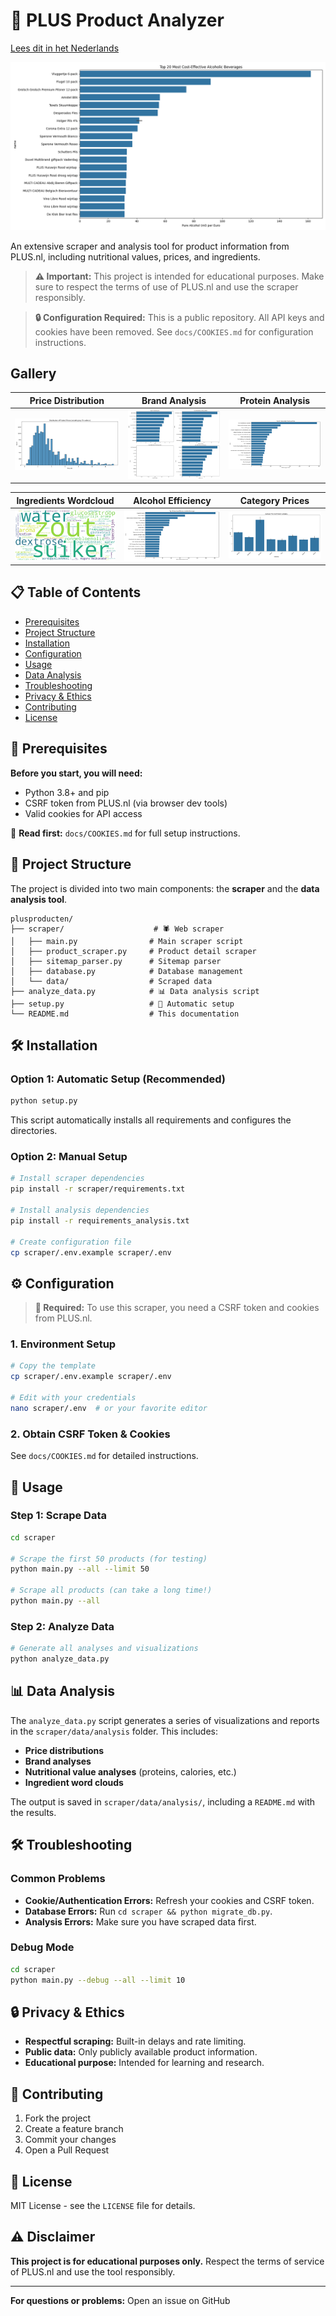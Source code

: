 # 🛒 PLUS Product Analyzer

[Lees dit in het Nederlands](README.md)

![PLUS Product Analyzer Banner](scraper/data/analysis/alcohol_efficiency.png)

An extensive scraper and analysis tool for product information from PLUS.nl, including nutritional values, prices, and ingredients.

> **⚠️ Important:** This project is intended for educational purposes. Make sure to respect the terms of use of PLUS.nl and use the scraper responsibly.

> **🔒 Configuration Required:** This is a public repository. All API keys and cookies have been removed. See `docs/COOKIES.md` for configuration instructions.

## Gallery

| Price Distribution | Brand Analysis | Protein Analysis |
| :---: | :---: | :---: |
| ![Price Distribution](scraper/data/analysis/price_distribution.png) | ![Brand Analysis](scraper/data/analysis/brand_comparison.png) | ![Protein Analysis](scraper/data/analysis/protein_value.png) |

| Ingredients Wordcloud | Alcohol Efficiency | Category Prices |
| :---: | :---: | :---: |
| ![Ingredients Wordcloud](scraper/data/analysis/ingredients_wordcloud.png) | ![Alcohol Efficiency](scraper/data/analysis/alcohol_efficiency.png) | ![Category Prices](scraper/data/analysis/category_prices.png) |

## 📋 Table of Contents

- [Prerequisites](#prerequisites)
- [Project Structure](#project-structure)
- [Installation](#installation)
- [Configuration](#configuration)
- [Usage](#usage)
- [Data Analysis](#data-analysis)
- [Troubleshooting](#troubleshooting)
- [Privacy & Ethics](#privacy--ethics)
- [Contributing](#contributing)
- [License](#license)

## 🔑 Prerequisites

**Before you start, you will need:**
- Python 3.8+ and pip
- CSRF token from PLUS.nl (via browser dev tools)
- Valid cookies for API access

📖 **Read first:** `docs/COOKIES.md` for full setup instructions.

## 📁 Project Structure

The project is divided into two main components: the **scraper** and the **data analysis tool**.

```
plusproducten/
├── scraper/                    # 🕷️ Web scraper
│   ├── main.py                # Main scraper script
│   ├── product_scraper.py     # Product detail scraper
│   ├── sitemap_parser.py      # Sitemap parser
│   ├── database.py            # Database management
│   └── data/                  # Scraped data
├── analyze_data.py            # 📊 Data analysis script
├── setup.py                   # 🔧 Automatic setup
└── README.md                  # This documentation
```

## 🛠️ Installation

### Option 1: Automatic Setup (Recommended)

```bash
python setup.py
```
This script automatically installs all requirements and configures the directories.

### Option 2: Manual Setup

```bash
# Install scraper dependencies
pip install -r scraper/requirements.txt

# Install analysis dependencies
pip install -r requirements_analysis.txt

# Create configuration file
cp scraper/.env.example scraper/.env
```

## ⚙️ Configuration

> **🔑 Required:** To use this scraper, you need a CSRF token and cookies from PLUS.nl.

### 1. Environment Setup

```bash
# Copy the template
cp scraper/.env.example scraper/.env

# Edit with your credentials
nano scraper/.env  # or your favorite editor
```

### 2. Obtain CSRF Token & Cookies

See `docs/COOKIES.md` for detailed instructions.

## 🚀 Usage

### Step 1: Scrape Data

```bash
cd scraper

# Scrape the first 50 products (for testing)
python main.py --all --limit 50

# Scrape all products (can take a long time!)
python main.py --all
```

### Step 2: Analyze Data

```bash
# Generate all analyses and visualizations
python analyze_data.py
```

## 📊 Data Analysis

The `analyze_data.py` script generates a series of visualizations and reports in the `scraper/data/analysis` folder. This includes:

- **Price distributions**
- **Brand analyses**
- **Nutritional value analyses** (proteins, calories, etc.)
- **Ingredient word clouds**

The output is saved in `scraper/data/analysis/`, including a `README.md` with the results.

## 🛠️ Troubleshooting

### Common Problems

- **Cookie/Authentication Errors:** Refresh your cookies and CSRF token.
- **Database Errors:** Run `cd scraper && python migrate_db.py`.
- **Analysis Errors:** Make sure you have scraped data first.

### Debug Mode

```bash
cd scraper
python main.py --debug --all --limit 10
```

## 🔒 Privacy & Ethics

- **Respectful scraping:** Built-in delays and rate limiting.
- **Public data:** Only publicly available product information.
- **Educational purpose:** Intended for learning and research.

## 🤝 Contributing

1. Fork the project
2. Create a feature branch
3. Commit your changes
4. Open a Pull Request

## 📄 License

MIT License - see the `LICENSE` file for details.

## ⚠️ Disclaimer

**This project is for educational purposes only.** Respect the terms of service of PLUS.nl and use the tool responsibly.

---

**For questions or problems:** Open an issue on GitHub
